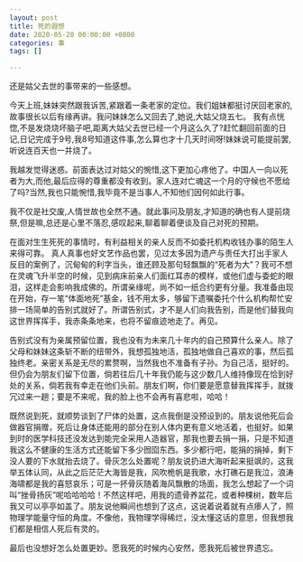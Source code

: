 ```yaml
---
layout: post
title: 死的遐想
date: 2020-05-20 00:00:00 +0800
categories: 事
tags: []

---
```

还是姑父去世的事带来的一些感想。

今天上班,妹妹突然跟我诉苦,紧跟着一条老家的定位。我们姐妹都挺讨厌回老家的,故事很长以后有缘再讲。我问妹妹怎么又回去了,她说,大姑父烧五七。
我有点恍惚,不是发烧烧坏脑子吧,距离大姑父去世已经一个月这么久了?赶忙翻回前面的日记,日记完成于9号,我8号知道这件事,怎么算也才十几天时间呀!妹妹说可能提前罢,听说连百天也一并烧了。

我越发觉得迷惑。前面表达过对姑父的惋惜,这下更加心疼他了。中国人一向以死者为大,而他,最后应得的尊重都没有收到。家人连对亡魂这一个月的守候也不愿给了吗?当然,我也只能惋惜,我毕竟不是当事人,不知他们因何如此行事。

我不仅是社交废,人情世故也全然不通。就此事问及朋友,才知道的确也有人提前烧祭,但是嘛,总还是心里不落忍,感叹起来,聊着聊着便谈及自己对死的预期。

在面对生生死死的事情时，有利益相关的亲人反而不如委托机构收钱办事的陌生人来得可靠。 真人真事也好文艺作品也罢，见过太多因为遗产与责任大打出手家人反目的案例了，沉甸甸的利字当头，谁还顾及那句轻飘飘的“死者为大”？我可不想在灵魂飞升半空的时候，见到病床前亲人们面红耳赤的模样，或他们虚与委蛇的眼泪，这样走会影响我成佛的。所谓亲缘呢，尚不如一纸合约更有分量。我准备由现在开始，存一笔“体面地死”基金，钱不用太多，够留下遗嘱委托个什么机构帮忙安排一场简单的告别式就好了。所谓告别式，才不是人们向我告别，而是他们替我向这世界挥挥手，我赤条条地来，也将不留痕迹地走了。再见。

告别式没有为亲属预留位置，我也没有为未来几十年内的自己预算什么亲人。除了父母和妹妹这条斩不断的纽带外，我想孤独地活，孤独地做自己喜欢的事，然后孤独终老。亲密关系是无尽的累赘啊，当然我也不准备有子孙。为自己活，挺好的。但仍会为朋友们留下位置，倘若往后几十年我仍能与这少数几人维持像现在恰到好处的关系，倘若我有幸走在他们头前。朋友们啊，你们要是愿意替我挥挥手，就拨冗过来一趟；要是不来呢，我的脸上也不会再有喜悲啦，哈哈！

既然说到死，就顺势谈到了尸体的处置，这点我倒是没预设到的。朋友说他死后会做器官捐赠，死后让身体还能用的部分在别人体内更有意义地活着，也挺好。如果到时的医学科技还没发达到能完全采用人造器官，那我也要去捐一捐，只是不知道我这么不健康的生活方式还能留下多少囫囵东西。多少都行吧，能捐的捐掉，剩下没人要的下水就抬去烧了。骨灰怎么处置呢？朋友说扔进大海听起来挺飒的，这我举五体认同，从此之后茫茫大海皆是我，风吹桅帆是我歌，水打礁石是我泣，浪涛海啸都是我的喜怒哀乐；可是一抔骨灰随着海风飘散的场面，我怎么想起了一个词叫“挫骨扬灰”呢哈哈哈哈！不然这样吧，用我的遗骨养盆花，或者种棵树，数年后我又可以亭亭如盖了。朋友说他瞬间也想到了这点，这说着说着就有点瘆人了，照物理学能量守恒的角度。不像他，我物理学得稀烂，没太懂这话的意思，但我想我们都是相信人死后有灵的。

最后也没想好怎么处置更妙。愿我死的时候内心安然，愿我死后被世界遗忘。